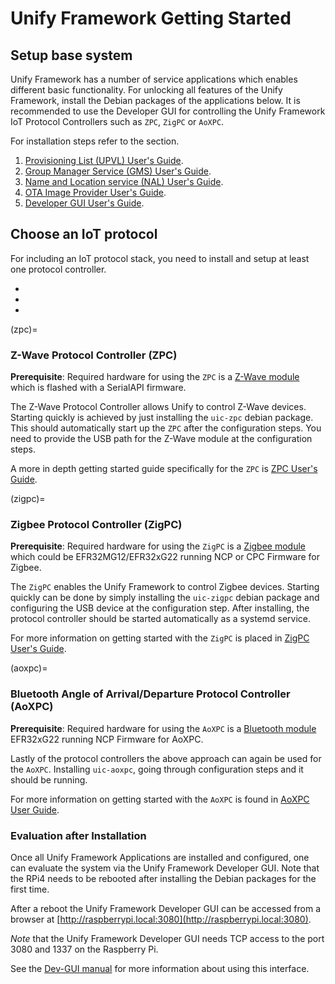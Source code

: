 # Unify Framework Getting Started

## Setup base system

Unify Framework has a number of service applications which enables different basic
functionality. For unlocking all features of the Unify Framework, install the Debian
packages of the applications below.
It is recommended to use the Developer GUI for controlling the Unify Framework IoT Protocol Controllers such as `ZPC`,
`ZigPC` or `AoXPC`.

For installation steps refer to the [](how-to-install) section.

1. [Provisioning List (UPVL) User's Guide](../applications/upvl/readme_user.md).
2. [Group Manager Service (GMS) User's Guide](../applications/gms/readme_user.md).
3. [Name and Location service (NAL) User's Guide](../applications/nal/readme_user.md).
4. [OTA Image Provider User's Guide](../applications/image_provider/readme_user.md).
5. [Developer GUI User's Guide](../applications/dev_ui/dev_gui/readme_user.md).

## Choose an IoT protocol

For including an IoT protocol stack, you need to install and setup at least one protocol controller.

- [](zpc)
- [](zigpc)
- [](aoxpc)

(zpc)=

### Z-Wave Protocol Controller (ZPC)

**Prerequisite**: Required hardware for using the `ZPC` is a [Z-Wave module](https://www.silabs.com/wireless/z-wave)
which is flashed with a SerialAPI firmware.

The Z-Wave Protocol Controller allows Unify to control Z-Wave devices. Starting
quickly is achieved by just installing the `uic-zpc` debian package. This should
automatically start up the `ZPC` after the configuration steps. You need to
provide the USB path for the Z-Wave module at the configuration steps.

A more in depth getting started guide specifically for the `ZPC` is
[ZPC User's Guide](../applications/zpc/readme_user.md).

(zigpc)=

### Zigbee Protocol Controller (ZigPC)

**Prerequisite**: Required hardware for using the `ZigPC` is a [Zigbee module](https://www.silabs.com/wireless/zigbee) which could be EFR32MG12/EFR32xG22
running NCP or CPC Firmware for Zigbee.

The `ZigPC` enables the Unify Framework to control Zigbee devices. Starting quickly
can be done by simply installing the `uic-zigpc` debian package and configuring
the USB device at the configuration step. After installing, the protocol
controller should be started automatically as a systemd service.

For more information on getting started with the `ZigPC` is placed in
[ZigPC User's Guide](../applications/zigpc/readme_user.md).

(aoxpc)=

### Bluetooth Angle of Arrival/Departure Protocol Controller (AoXPC)

**Prerequisite**: Required hardware for using the `AoXPC` is a [Bluetooth module](https://www.silabs.com/wireless/bluetooth)
EFR32xG22 running NCP Firmware for AoXPC.

Lastly of the protocol controllers the above approach can again be used for the
`AoXPC`. Installing `uic-aoxpc`, going through configuration steps and it should
be running.

For more information on getting started with the `AoXPC` is found in
[AoXPC User Guide](../applications/aox/applications/aoxpc/readme_user.md).

### Evaluation after Installation

Once all Unify Framework Applications are installed and configured, one can evaluate the system via the Unify Framework Developer GUI.
Note that the RPi4 needs to be rebooted after installing the Debian packages for the first time.

After a reboot the Unify Framework Developer GUI can be accessed from a browser at [http://raspberrypi.local:3080](http://raspberrypi.local:3080).

_Note_ that the Unify Framework Developer GUI needs TCP access to the port 3080 and 1337
on the Raspberry Pi.

See the [Dev-GUI manual](../applications/dev_ui/dev_gui/readme_user.md) for more information about using this interface.
